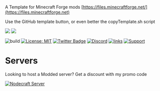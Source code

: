 

A Template for Minecraft Forge mods [https://files.minecraftforge.net/](https://files.minecraftforge.net)


Use the GitHub template button, or even better the copyTemplate.sh script


[![](http://cf.way2muchnoise.eu/CURSEID.svg)](https://www.curseforge.com/minecraft/mc-mods/CURSELINK) 
[![](http://cf.way2muchnoise.eu/versions/CURSEID.svg)](https://www.curseforge.com/minecraft/mc-mods/CURSELINK)


![build](https://github.com/Lothrazar/ForgeTemplate/workflows/build/badge.svg)
[![License: MIT](https://img.shields.io/badge/License-MIT-green.svg)](https://opensource.org/licenses/MIT)
[![Twitter Badge](https://img.shields.io/badge/contact-twitter-blue.svg)](https://twitter.com/lothrazar)
[![Discord](https://img.shields.io/discord/749302798797242449.svg?label=&logo=discord&logoColor=ffffff&color=7389D8&labelColor=6A7EC2)](https://discord.gg/uWZ3jf56fV)
[![links](https://img.shields.io/badge/more-links-ff69b4.svg)](https://allmylinks.com/lothrazar)
[![Support](https://img.shields.io/badge/Patreon-Support-orange.svg?logo=Patreon)](https://www.patreon.com/Lothrazar)



# Servers

Looking to host a Modded server? Get a discount with my promo code


[![Nodecraft Server](https://nodecraft.com/assets/images/partners/loth/mashup.png)](https://nodecraft.com/r/loth)